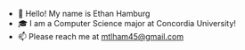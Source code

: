 - 👋 Hello! My name is Ethan Hamburg
- 🎓 I am a Computer Science major at Concordia University!
- 📫 Please reach me at mtlham45@gmail.com 

<!---
Ethanham111/Ethanham111 is a ✨ special ✨ repository because its `README.md` (this file) appears on your GitHub profile.
You can click the Preview link to take a look at your changes.
--->
